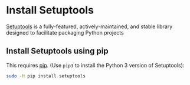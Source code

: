 # Install Setuptools

[Setuptools](https://setuptools.readthedocs.io/en/latest/) is a fully-featured, actively-maintained, and stable library designed to facilitate packaging Python projects

## Install Setuptools using pip
This requires [pip](install-pip.md). (Use `pip3` to install the Python 3 version of Setuptools):

```bash
sudo -H pip install setuptools
```

